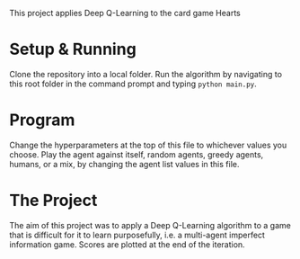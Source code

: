 This project applies Deep Q-Learning to the card game Hearts

# Setup & Running

Clone the repository into a local folder. Run the algorithm by navigating to this root folder in the command prompt and typing `python main.py`. 

# Program

Change the hyperparameters at the top of this file to whichever values you choose.
Play the agent against itself, random agents, greedy agents, humans, or a mix, by changing the agent list values in this file.

# The Project

The aim of this project was to apply a Deep Q-Learning algorithm to a game that is difficult for it to learn purposefully, i.e. a multi-agent imperfect information game. Scores are plotted at the end of the iteration.

